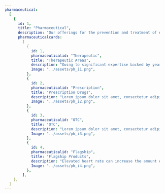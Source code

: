 ```yaml
---
pharmaceutical:
  [
    {
      id: 1,
      title: "Pharmaceutical",
      description: "Our offerings for the prevention and treatment of diseases and protection of health",
      pharmaceuticalcards:
        [
          {
            id: 1,
            pharmaceuticalid: "Therapeutic",
            title: "Therapeutic Areas",
            description: "Owing to significant expertise backed by years of experience, our pharma products cover a wide spectrum of therapeutic areas serving numerous patients worldwide. Covering the fields of cardiovascular, anti-analgesics, gynaecology, nutraceuticals to quote a few.",
            Image: "../assets/ph_i1.png",
          },
          {
            id: 2,
            pharmaceuticalid: "Prescription",
            title: "Prescription Drugs",
            description: "Lorem ipsum dolor sit amet, consectetur adipiscing elit. Nunc odio in et, lectus sit lorem id integer. Lorem ipsum dolor sit amet, consectetur adipiscing elit.  lorem id integer. Lorem ipsum dolor sit amet, consectetur adipiscing elit.",
            Image: "../assets/ph_i2.png",
          },
          {
            id: 3,
            pharmaceuticalid: "OTC",
            title: "OTC",
            description: "Lorem ipsum dolor sit amet, consectetur adipiscing elit. Nunc odio in et, lectus sit lorem id integer. Lorem ipsum dolor sit amet, consectetur adipiscing elit.  lorem id integer. Lorem ipsum dolor sit amet, consectetur adipiscing elit.",
            Image: "../assets/ph_i3.png",
          },
          {
            id: 4,
            pharmaceuticalid: "Flagship",
            title: "Flagship Products",
            description: "Elevated heart rate can increase the amount of oxygen required by heart to perform optimal functions. This leads to obstruction of blood flow to the heart muscles which, conclusively, may cause angina and even heart attacks. Our flagship product a combination of Ivabradine and Metoprolol can safely and effectively reduce heart rate and angina attacks. Hence, greatly improving the quality of life for angina patients.",
            Image: "../assets/ph_i4.png",
          },
        ],
    },
  ]
---
```

